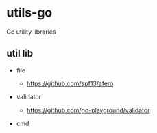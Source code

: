# utils-go
Go utility libraries


## util lib

* file
    * https://github.com/spf13/afero

* validator
    * https://github.com/go-playground/validator

* cmd